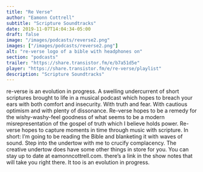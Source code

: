 ```yaml
---
title: "Re Verse"
author: "Eamonn Cottrell"
subtitle: "Scripture Soundtracks"
date: 2019-11-07T14:04:34-05:00
draft: false
image: "/images/podcasts/reverse2.png"
images: ["/images/podcasts/reverse2.png"]
alt: "re-verse logo of a bible with headphones on"
section: "podcasts"
trailer: "https://share.transistor.fm/e/b7a51d5e"
player: "https://share.transistor.fm/e/re-verse/playlist"
description: "Scripture Soundtracks"
---
```


re-verse is an evolution in progress. A swelling undercurrent of short scriptures brought to life in a musical podcast which hopes to breach your ears with both comfort and insecurity. With truth and fear. With cautious optimism and with plenty of dissonance. Re-verse hopes to be a remedy for the wishy-washy-feel goodness of what seems to be a modern misrepresentation of the gospel of truth which I believe holds power. Re-verse hopes to capture moments in time through music with scripture. In short: I’m going to be reading the Bible and blanketing it with waves of sound. Step into the undertow with me to crucify complacency. The creative undertow does have some other things in store for you. You can stay up to date at eamonncottrell.com. there’s a link in the show notes that will take you right there. It too is an evolution in progress.